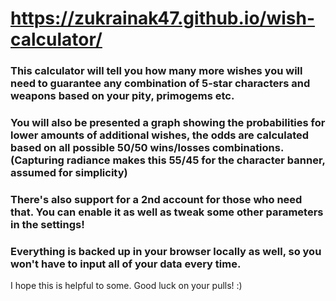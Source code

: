 # https://zukrainak47.github.io/wish-calculator/
### This calculator will tell you how many more wishes you will need to guarantee any combination of 5-star characters and weapons based on your pity, primogems etc.
### You will also be presented a graph showing the probabilities for lower amounts of additional wishes, the odds are calculated based on all possible 50/50 wins/losses combinations. (Capturing radiance makes this 55/45 for the character banner, assumed for simplicity)
### There's also support for a 2nd account for those who need that. You can enable it as well as tweak some other parameters in the settings!
### Everything is backed up in your browser locally as well, so you won't have to input all of your data every time.
I hope this is helpful to some. Good luck on your pulls! :)
